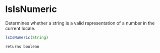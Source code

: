 # lsIsNumeric

 Determines whether a string is a valid representation of a
 number in the current locale.

```javascript
lsIsNumeric(String)
```

```javascript
returns boolean
```
